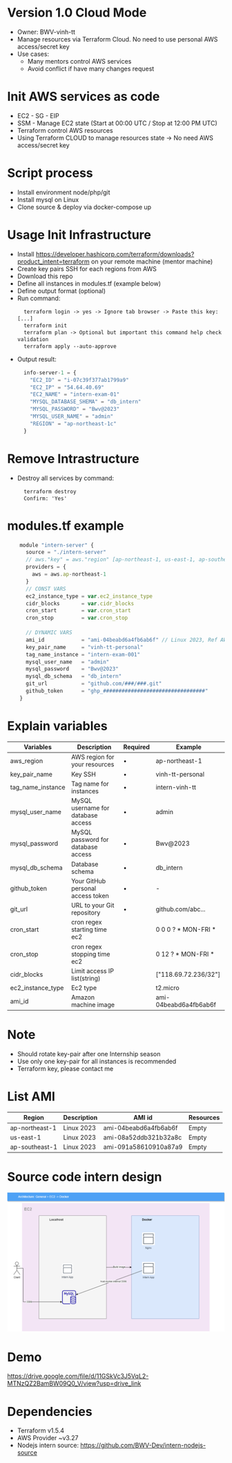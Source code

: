 # Version 1.0 Cloud Mode
- Owner: BWV-vinh-tt
- Manage resources via Terraform Cloud. No need to use personal AWS access/secret key
- Use cases:
  + Many mentors control AWS services
  + Avoid conflict if have many changes request

# Init AWS services as code
- EC2 - SG - EIP
- SSM - Manage EC2 state (Start at 00:00 UTC / Stop at 12:00 PM UTC)
- Terraform control AWS resources
- Using Terraform CLOUD to manage resources state -> No need AWS access/secret key

# Script process
- Install environment node/php/git
- Install mysql on Linux
- Clone source & deploy via docker-compose up

# Usage Init Infrastructure
- Install https://developer.hashicorp.com/terraform/downloads?product_intent=terraform on your remote machine (mentor machine)
- Create key pairs SSH for each regions from AWS
- Download this repo
- Define all instances in modules.tf (example below)
- Define output format (optional)
- Run command:
  ```
    terraform login -> yes -> Ignore tab browser -> Paste this key: [...]
    terraform init
    terraform plan -> Optional but important this command help check validation
    terraform apply --auto-approve
  ```
- Output result:
  ```javascript
    info-server-1 = {
      "EC2_ID" = "i-07c39f377ab1799a9"
      "EC2_IP" = "54.64.40.69"
      "EC2_NAME" = "intern-exam-01"
      "MYSQL_DATABASE_SHEMA" = "db_intern"
      "MYSQL_PASSWORD" = "Bwv@2023"
      "MYSQL_USER_NAME" = "admin"
      "REGION" = "ap-northeast-1c"
    }
  ```
# Remove Intrastructure
- Destroy all services by command:
  ```
    terraform destroy
    Confirm: 'Yes'
  ```


#  modules.tf example
```javascript
    module "intern-server" {
      source = "./intern-server"
      // aws."key" = aws."region" [ap-northeast-1, us-east-1, ap-southeast-1] 
      providers = {
        aws = aws.ap-northeast-1
      }
      // CONST VARS
      ec2_instance_type = var.ec2_instance_type
      cidr_blocks       = var.cidr_blocks
      cron_start        = var.cron_start
      cron_stop         = var.cron_stop

      // DYNAMIC VARS
      ami_id            = "ami-04beabd6a4fb6ab6f" // Linux 2023, Ref AWS website
      key_pair_name     = "vinh-tt-personal"
      tag_name_instance = "intern-exam-001"
      mysql_user_name   = "admin"
      mysql_password    = "Bwv@2023"
      mysql_db_schema   = "db_intern"
      git_url           = "github.com/###/###.git"
      github_token      = "ghp_#################################"
    }
```
# Explain variables
| Variables    | Description | Required | Example
| -------- | ------- |  ------- | ------- |
| aws_region  | AWS region for your resources    |  •| ap-northeast-1|
| key_pair_name    |  Key SSH   |  • |vinh-tt-personal|
| tag_name_instance    |  Tag name for instances   |  • |intern-vinh-tt|
| mysql_user_name    |  MySQL username for database access   |  • |admin|
| mysql_password    |  MySQL password for database access   |  • |Bwv@2023|
| mysql_db_schema    |  Database schema   |  • |db_intern|
| github_token    |  Your GitHub personal access token   |  • |-|
| git_url    |  URL to your Git repository   |  • |github.com/abc...|
| cron_start    |  cron regex starting time ec2   |  |0 0 0 ? * MON-FRI *|
| cron_stop    |  cron regex stopping time ec2   |   |0 12 ? * MON-FRI *|
| cidr_blocks    |  Limit access IP list(string)   |   |["118.69.72.236/32"]|
| ec2_instance_type    |  Ec2 type   |   |t2.micro|
| ami_id    |  Amazon machine image   |   |ami-04beabd6a4fb6ab6f|

# Note
- Should rotate key-pair after one Internship season
- Use only one key-pair for all instances is recommended
- Terraform key, please contact me

# List AMI
| Region    | Description | AMI id | Resources
| -------- | ------- |  ------- | ------- |
| ap-northeast-1  | Linux 2023    |  ami-04beabd6a4fb6ab6f| Empty
| us-east-1  | Linux 2023    |  ami-08a52ddb321b32a8c| Empty
| ap-southeast-1  | Linux 2023   |  ami-091a58610910a87a9 | Empty

# Source code intern design
![App flow](./images/App_Intern_Flow.png)


# Demo

https://drive.google.com/file/d/11GSkVc3J5VqL2-MTNzQZ2BamBW09Q0_V/view?usp=drive_link

# Dependencies
- Terraform v1.5.4
- AWS Provider ~v3.27
- Nodejs intern source: https://github.com/BWV-Dev/intern-nodejs-source